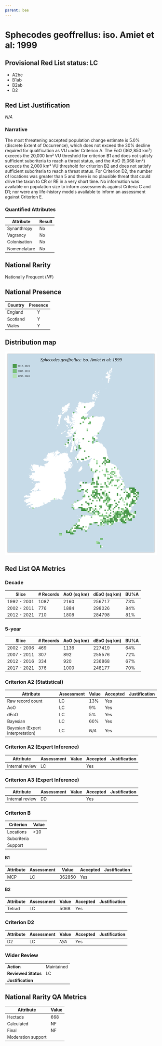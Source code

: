 ```yaml
---
parent: bee
---
```


# Sphecodes geoffrellus: iso. Amiet et al: 1999

## Provisional Red List status: LC
- A2bc
- B1ab
- B2ab
- D2

## Red List Justification
*N/A*

### Narrative


The most threatening accepted population change estimate is 5.0% (discrete Extent of Occurrence), which does not exceed the 30% decline required for qualification as VU under Criterion A. The EoO (362,850 km²) exceeds the 20,000 km² VU threshold for criterion B1 and does not satisfy sufficient subcriteria to reach a threat status, and the AoO (5,068 km²) exceeds the 2,000 km² VU threshold for criterion B2 and does not satisfy sufficient subcriteria to reach a threat status. For Criterion D2, the number of locations was greater than 5 and there is no plausible threat that could drive the taxon to CR or RE in a very short time. No information was available on population size to inform assessments against Criteria C and D1; nor were any life-history models available to inform an assessment against Criterion E.

### Quantified Attributes
|Attribute|Result|
|---|---|
|Synanthropy|No|
|Vagrancy|No|
|Colonisation|No|
|Nomenclature|No|


## National Rarity
Nationally Frequent (*NF*)

## National Presence
|Country|Presence
|---|:-:|
|England|Y|
|Scotland|Y|
|Wales|Y|


## Distribution map
![](../map/363.svg)

## Red List QA Metrics
### Decade
| Slice | # Records | AoO (sq km) | dEoO (sq km) |BU%A |
|---|---|---|---|---|
|1992 - 2001|1087|2160|256717|73%|
|2002 - 2011|776|1884|298026|84%|
|2012 - 2021|710|1808|284798|81%|

### 5-year
| Slice | # Records | AoO (sq km) | dEoO (sq km) |BU%A |
|---|---|---|---|---|
|2002 - 2006|469|1136|227419|64%|
|2007 - 2011|307|892|255576|72%|
|2012 - 2016|334|920|236868|67%|
|2017 - 2021|376|1000|248177|70%|

### Criterion A2 (Statistical)
|Attribute|Assessment|Value|Accepted|Justification
|---|---|---|---|---|
|Raw record count|LC|13%|Yes||
|AoO|LC|9%|Yes||
|dEoO|LC|5%|Yes||
|Bayesian|LC|60%|Yes||
|Bayesian (Expert interpretation)|LC|*N/A*|Yes||

### Criterion A2 (Expert Inference)
|Attribute|Assessment|Value|Accepted|Justification
|---|---|---|---|---|
|Internal review|LC||Yes||

### Criterion A3 (Expert Inference)
|Attribute|Assessment|Value|Accepted|Justification
|---|---|---|---|---|
|Internal review|DD||Yes||

### Criterion B
|Criterion| Value|
|---|---|
|Locations|>10|
|Subcriteria||
|Support||

#### B1
|Attribute|Assessment|Value|Accepted|Justification
|---|---|---|---|---|
|MCP|LC|362850|Yes||

#### B2
|Attribute|Assessment|Value|Accepted|Justification
|---|---|---|---|---|
|Tetrad|LC|5068|Yes||

### Criterion D2
|Attribute|Assessment|Value|Accepted|Justification
|---|---|---|---|---|
|D2|LC|*N/A*|Yes||

### Wider Review
|  |  |
|---|---|
|**Action**|Maintained|
|**Reviewed Status**|LC|
|**Justification**||

## National Rarity QA Metrics
|Attribute|Value|
|---|---|
|Hectads|668|
|Calculated|NF|
|Final|NF|
|Moderation support||
